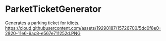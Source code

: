 # ParketTicketGenerator
Generates a parking ticket for idiots.
https://cloud.githubusercontent.com/assets/19290187/15726700/5dc0f8e0-2820-11e6-9ac8-e567e711252d.PNG
